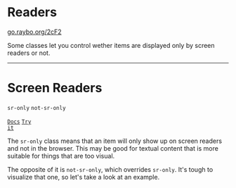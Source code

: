 <!-- .slide: data-state="layout-title" class="bg-dark"-->

# Readers

<div class="slide-link"><a href="https://go.raybo.org/2cF2"><i class="fab fa-slideshare"></i> go.raybo.org/2cF2</a></div>

> >

Some classes let you control wether items are displayed only by screen readers or not.

---

# Screen Readers

`sr-only` `not-sr-only`

<a href="https://tailwindcss.com/docs/screen-readers" target="_blank"><code class="code-exciting">Docs</code></a> <a href="https://codepen.io/planetoftheweb/pen/eYdRKBx?editors=1000" target="_blank"><code class="code-royal">Try it</code></a>

> >

The `sr-only` class means that an item will only show up on screen readers and not in the browser. This may be good for textual content that is more suitable for things that are too visual.

The opposite of it is `not-sr-only`, which overrides `sr-only`. It's tough to visualize that one, so let's take a look at an example.